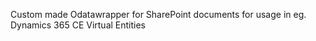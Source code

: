Custom made Odatawrapper for SharePoint documents for usage in eg. Dynamics 365 CE Virtual Entities
